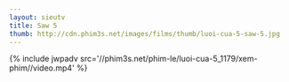 ```yaml
---
layout: sieutv
title: Saw 5
thumb: http://cdn.phim3s.net/images/films/thumb/luoi-cua-5-saw-5.jpg
---
```

{% include jwpadv src='//phim3s.net/phim-le/luoi-cua-5_1179/xem-phim//video.mp4' %}